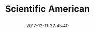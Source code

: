 ---
title: > #shorten me
  Scientific American
name: >
  Scientific American
date: "2017-12-11 22:45:40"
buy_now: "https://www.amazon.com/American-Scientific/dp/B002PXVYPU?psc=1&SubscriptionId=AKIAIA5RBQIWQVTCUEUQ&tag=coldcutdeals-20&linkCode=xm2&camp=2025&creative=165953&creativeASIN=B002PXVYPU"
description_markdown: >-

  Scientific American
tweet_id_str: "940351908224651264"
price: "$83.88"
list_price: "$83.88"
deal_price: "$34.99"
you_save: "$48.89 (58%)"
asin: "B002PXVYPU"
image: "https://images-na.ssl-images-amazon.com/images/I/61h9VKHEHKL.jpg"
---